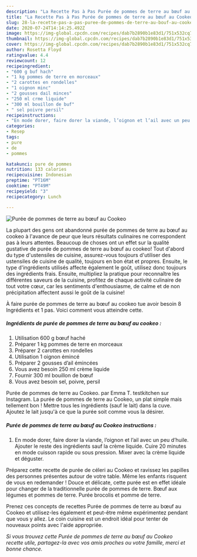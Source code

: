 ```yaml
---
description: "La Recette Pas à Pas Purée de pommes de terre au bœuf au Cookeo"
title: "La Recette Pas à Pas Purée de pommes de terre au bœuf au Cookeo"
slug: 28-la-recette-pas-a-pas-puree-de-pommes-de-terre-au-bouf-au-cookeo
date: 2020-07-24T14:14:25.492Z
image: https://img-global.cpcdn.com/recipes/dab7b2890b1e83d1/751x532cq70/puree-de-pommes-de-terre-au-boeuf-au-cookeo-photo-principale-de-la-recette.jpg
thumbnail: https://img-global.cpcdn.com/recipes/dab7b2890b1e83d1/751x532cq70/puree-de-pommes-de-terre-au-boeuf-au-cookeo-photo-principale-de-la-recette.jpg
cover: https://img-global.cpcdn.com/recipes/dab7b2890b1e83d1/751x532cq70/puree-de-pommes-de-terre-au-boeuf-au-cookeo-photo-principale-de-la-recette.jpg
author: Rosetta Floyd
ratingvalue: 4.4
reviewcount: 12
recipeingredient:
- "600 g buf hach"
- "1 kg pommes de terre en morceaux"
- "2 carottes en rondelles"
- "1 oignon minc"
- "2 gousses dail minces"
- "250 ml crme liquide"
- "300 ml bouillon de buf"
- " sel poivre persil"
recipeinstructions:
- "En mode dorer, faire dorer la viande, l’oignon et l’ail avec un peu d’huile. Ajouter le reste des ingrédients sauf la crème liquide. Cuire 20 minutes en mode cuisson rapide ou sous pression. Mixer avec la crème liquide et déguster."
categories:
- Resep
tags:
- pure
- de
- pommes

katakunci: pure de pommes 
nutrition: 133 calories
recipecuisine: Indonesian
preptime: "PT16M"
cooktime: "PT49M"
recipeyield: "3"
recipecategory: Lunch

---
```



![Purée de pommes de terre au bœuf au Cookeo](https://img-global.cpcdn.com/recipes/dab7b2890b1e83d1/751x532cq70/puree-de-pommes-de-terre-au-boeuf-au-cookeo-photo-principale-de-la-recette.jpg)

La plupart des gens ont abandonné purée de pommes de terre au bœuf au cookeo à l'avance de peur que leurs résultats culinaires ne correspondent pas à leurs attentes. Beaucoup de choses ont un effet sur la qualité gustative de purée de pommes de terre au bœuf au cookeo! Tout d'abord du type d'ustensiles de cuisine, assurez-vous toujours d'utiliser des ustensiles de cuisine de qualité, toujours en bon état et propres. Ensuite, le type d'ingrédients utilisés affecte également le goût, utilisez donc toujours des ingrédients frais. Ensuite, multipliez la pratique pour reconnaître les différentes saveurs de la cuisine, profitez de chaque activité culinaire de tout votre cœur, car les sentiments d'enthousiasme, de calme et de non précipitation affectent aussi le goût de la cuisine!

<!--inarticleads1-->

À faire purée de pommes de terre au bœuf au cookeo tue avoir besoin 8 Ingrédients et 1 pas. Voici comment vous atteindre cette.

##### Ingrédients de purée de pommes de terre au bœuf au cookeo :

1. Utilisation 600 g bœuf haché
1. Préparer 1 kg pommes de terre en morceaux
1. Préparer 2 carottes en rondelles
1. Utilisation 1 oignon émincé
1. Préparer 2 gousses d’ail émincées
1. Vous avez besoin 250 ml crème liquide
1. Fournir 300 ml bouillon de bœuf
1. Vous avez besoin  sel, poivre, persil


Purée de pommes de terre au Cookeo. par Emma T. testkitchen sur Instagram. La purée de pommes de terre au Cookeo, un plat simple mais tellement bon ! Mettre tous les ingrédients (sauf le lait) dans la cuve. Ajoutez le lait jusqu&#39;à ce que la purée soit comme vous la désirer. 

<!--inarticleads2-->

##### Purée de pommes de terre au bœuf au Cookeo instructions :

1. En mode dorer, faire dorer la viande, l’oignon et l’ail avec un peu d’huile. Ajouter le reste des ingrédients sauf la crème liquide. Cuire 20 minutes en mode cuisson rapide ou sous pression. Mixer avec la crème liquide et déguster.


Préparez cette recette de purée de céleri au Cookeo et ravissez les papilles des personnes présentes autour de votre table. Même les enfants risquent de vous en redemander ! Douce et délicate, cette purée est en effet idéale pour changer de la traditionnelle purée de pommes de terre. Bœuf aux légumes et pommes de terre. Purée brocolis et pomme de terre. 

<!--inarticleads1-->

<p>
Prenez ces concepts de recettes Purée de pommes de terre au bœuf au Cookeo et utilisez-les également et peut-être même expérimentez pendant que vous y allez. Le coin cuisine est un endroit idéal pour tenter de nouveaux points avec l'aide appropriée.
</p>

<p>
<i>Si vous trouvez cette Purée de pommes de terre au bœuf au Cookeo recette utile, partagez-la avec vos amis proches ou votre famille, merci et bonne chance.</i>
</p>
